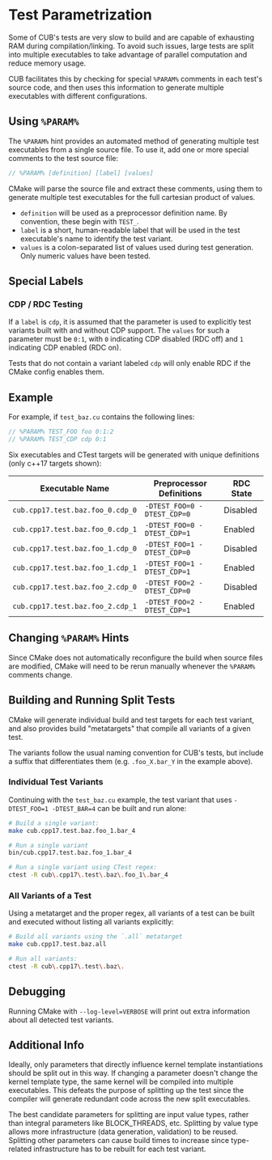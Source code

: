 # Test Parametrization

Some of CUB's tests are very slow to build and are capable of exhausting RAM
during compilation/linking. To avoid such issues, large tests are split into
multiple executables to take advantage of parallel computation and reduce memory
usage.

CUB facilitates this by checking for special `%PARAM%` comments in each test's
source code, and then uses this information to generate multiple executables
with different configurations.

## Using `%PARAM%`

The `%PARAM%` hint provides an automated method of generating multiple test
executables from a single source file. To use it, add one or more special
comments to the test source file:

```cpp
// %PARAM% [definition] [label] [values]
```

CMake will parse the source file and extract these comments, using them to
generate multiple test executables for the full cartesian product of values.

- `definition` will be used as a preprocessor definition name. By convention,
  these begin with `TEST_`.
- `label` is a short, human-readable label that will be used in the test
  executable's name to identify the test variant.
- `values` is a colon-separated list of values used during test generation. Only
  numeric values have been tested.

## Special Labels

### CDP / RDC Testing

If a `label` is `cdp`, it is assumed that the parameter is used to explicitly
test variants built with and without CDP support. The `values` for such a
parameter must be `0:1`, with `0` indicating CDP disabled (RDC off) and `1`
indicating CDP enabled (RDC on).

Tests that do not contain a variant labeled `cdp` will only enable RDC if
the CMake config enables them.

## Example

For example, if `test_baz.cu` contains the following lines:

```cpp
// %PARAM% TEST_FOO foo 0:1:2
// %PARAM% TEST_CDP cdp 0:1
```

Six executables and CTest targets will be generated with unique definitions
(only c++17 targets shown):

| Executable Name                  | Preprocessor Definitions    | RDC State |
|----------------------------------|-----------------------------|-----------|
| `cub.cpp17.test.baz.foo_0.cdp_0` | `-DTEST_FOO=0 -DTEST_CDP=0` | Disabled  |
| `cub.cpp17.test.baz.foo_0.cdp_1` | `-DTEST_FOO=0 -DTEST_CDP=1` | Enabled   |
| `cub.cpp17.test.baz.foo_1.cdp_0` | `-DTEST_FOO=1 -DTEST_CDP=0` | Disabled  |
| `cub.cpp17.test.baz.foo_1.cdp_1` | `-DTEST_FOO=1 -DTEST_CDP=1` | Enabled   |
| `cub.cpp17.test.baz.foo_2.cdp_0` | `-DTEST_FOO=2 -DTEST_CDP=0` | Disabled  |
| `cub.cpp17.test.baz.foo_2.cdp_1` | `-DTEST_FOO=2 -DTEST_CDP=1` | Enabled   |

## Changing `%PARAM%` Hints

Since CMake does not automatically reconfigure the build when source files are
modified, CMake will need to be rerun manually whenever the `%PARAM%` comments
change.

## Building and Running Split Tests

CMake will generate individual build and test targets for each test variant, and
also provides build "metatargets" that compile all variants of a given test.

The variants follow the usual naming convention for CUB's tests, but include a
suffix that differentiates them (e.g. `.foo_X.bar_Y` in the example above).

### Individual Test Variants

Continuing with the `test_baz.cu` example, the test variant that uses
`-DTEST_FOO=1 -DTEST_BAR=4` can be built and run alone:

```bash
# Build a single variant:
make cub.cpp17.test.baz.foo_1.bar_4

# Run a single variant
bin/cub.cpp17.test.baz.foo_1.bar_4

# Run a single variant using CTest regex:
ctest -R cub\.cpp17\.test\.baz\.foo_1\.bar_4
```

### All Variants of a Test

Using a metatarget and the proper regex, all variants of a test can be built and
executed without listing all variants explicitly:

```bash
# Build all variants using the `.all` metatarget
make cub.cpp17.test.baz.all

# Run all variants:
ctest -R cub\.cpp17\.test\.baz\.
```

## Debugging

Running CMake with `--log-level=VERBOSE` will print out extra information about
all detected test variants.

## Additional Info

Ideally, only parameters that directly influence kernel template instantiations
should be split out in this way. If changing a parameter doesn't change the
kernel template type, the same kernel will be compiled into multiple
executables. This defeats the purpose of splitting up the test since the
compiler will generate redundant code across the new split executables.

The best candidate parameters for splitting are input value types, rather than
integral parameters like BLOCK_THREADS, etc. Splitting by value type allows more
infrastructure (data generation, validation) to be reused. Splitting other
parameters can cause build times to increase since type-related infrastructure
has to be rebuilt for each test variant.
